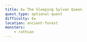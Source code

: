 ```yaml
---
title: 6★ The Sleeping Sylvan Queen
quest_type: optional-quest
difficulty: 6★
location: ancient-forest
monsters:
    - rathian
---
```

